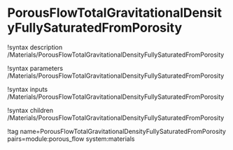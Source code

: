 # PorousFlowTotalGravitationalDensityFullySaturatedFromPorosity

!syntax description /Materials/PorousFlowTotalGravitationalDensityFullySaturatedFromPorosity

!syntax parameters /Materials/PorousFlowTotalGravitationalDensityFullySaturatedFromPorosity

!syntax inputs /Materials/PorousFlowTotalGravitationalDensityFullySaturatedFromPorosity

!syntax children /Materials/PorousFlowTotalGravitationalDensityFullySaturatedFromPorosity

!tag name=PorousFlowTotalGravitationalDensityFullySaturatedFromPorosity pairs=module:porous_flow system:materials
